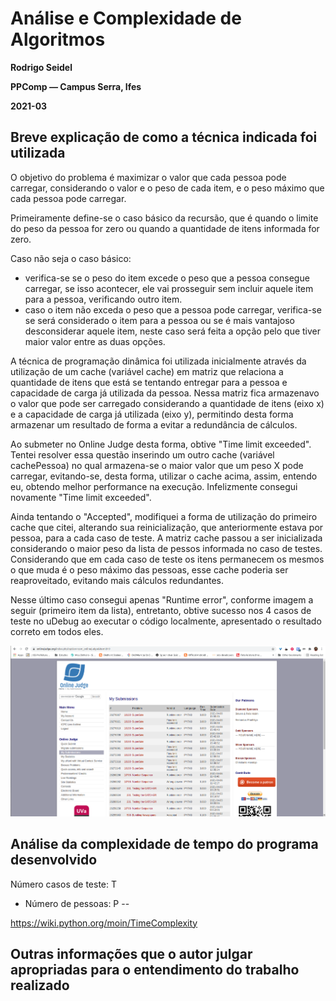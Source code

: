 # Análise e Complexidade de Algoritmos

**Rodrigo Seidel**

**PPComp — Campus Serra, Ifes**

**2021-03**

## Breve explicação de como a técnica indicada foi utilizada

O objetivo do problema é maximizar o valor que cada pessoa pode carregar, considerando o valor e o peso de cada item, e o peso máximo que cada pessoa pode carregar.

Primeiramente define-se o caso básico da recursão, que é quando o limite do peso da pessoa for zero ou quando a quantidade de itens informada for zero. 

Caso não seja o caso básico:
- verifica-se se o peso do item excede o peso que a pessoa consegue carregar, se isso acontecer, ele vai prosseguir sem incluir aquele item para a pessoa, verificando outro item. 
- caso o item não exceda o peso que a pessoa pode carregar, verifica-se se será considerado o item para a pessoa ou se é mais vantajoso desconsiderar aquele item, neste caso será feita a opção pelo que tiver maior valor entre as duas opções.

A técnica de programação dinâmica foi utilizada inicialmente através da utilização de um cache (variável cache) em matriz que relaciona a quantidade de itens que está se tentando entregar para a pessoa e
capacidade de carga já utilizada da pessoa. Nessa matriz fica armazenavo o valor que pode ser carregado considerando a quantidade de itens (eixo x) e a capacidade de carga já utilizada (eixo y), permitindo desta forma armazenar um resultado de forma a evitar a redundância de cálculos.

Ao submeter no Online Judge desta forma, obtive "Time limit exceeded". Tentei resolver essa questão inserindo um outro cache (variável cachePessoa) no qual armazena-se o maior valor que um peso X pode carregar, evitando-se, desta forma, utilizar o cache acima, assim, entendo eu, obtendo melhor performance na execução. Infelizmente consegui novamente "Time limit exceeded".

Ainda tentando o "Accepted", modifiquei a forma de utilização do primeiro cache que citei, alterando sua reinicialização, que anteriormente estava por pessoa, para a cada caso de teste. A matriz cache passou a ser inicializada considerando o maior peso da lista de pessos informada no caso de testes. Considerando que em cada caso de teste os itens permanecem os mesmos o que muda é o peso máximo das pessoas, esse cache poderia ser reaproveitado, evitando mais cálculos redundantes.

Nesse último caso consegui apenas "Runtime error", conforme imagem a seguir (primeiro item da lista), entretanto, obtive sucesso nos 4 casos de teste no uDebug ao executar o código localmente, apresentado o resultado correto em todos eles.

![Veredito](./10130-veredito.png)


## Análise da complexidade de tempo do programa desenvolvido

Número casos de teste: T
- Número de pessoas: P
-- 





https://wiki.python.org/moin/TimeComplexity


## Outras informações que o autor julgar apropriadas para o entendimento do trabalho realizado

